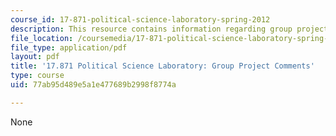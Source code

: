 ```yaml
---
course_id: 17-871-political-science-laboratory-spring-2012
description: This resource contains information regarding group project comments
file_location: /coursemedia/17-871-political-science-laboratory-spring-2012/77ab95d489e5a1e477689b2998f8774a_MIT17_871S12_GnrlCom.pdf
file_type: application/pdf
layout: pdf
title: '17.871 Political Science Laboratory: Group Project Comments'
type: course
uid: 77ab95d489e5a1e477689b2998f8774a

---
```

None